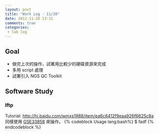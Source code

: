 ```yaml
---
layout: post
title: "Work Log - 11/20"
date: 2012-11-20 13:31
comments: true
categories: 
 - lab log
---
```


## Goal
* 做完上次的操作，試著用比較少的硬碟資源來完成
* 多用 script 處理
* 試著引入 NGS QC Toolkit

<!-- more -->

[GSE33858]: http://www.ncbi.nlm.nih.gov/geo/query/acc.cgi?acc=GSE33858

## Software Study

### lftp
Tutorial: <http://hi.baidu.com/wmxs1988/item/ea6c6412f9eaa926f6625c8a>  
同樣使用 [GSE33858] 來操作。
{% codeblock Usage lang:bash%}
$ fadf
{% endcodeblock %}